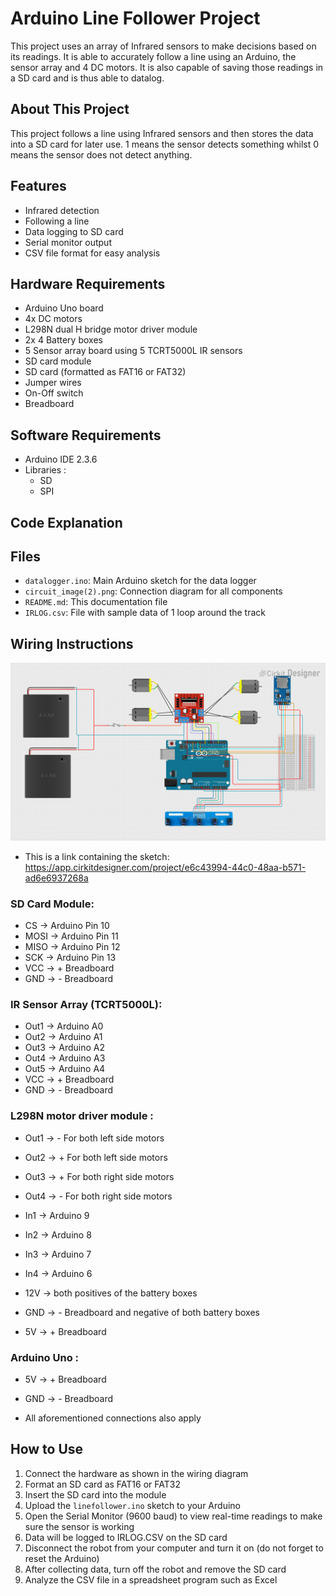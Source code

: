 # Arduino Line Follower Project

This project uses an array of Infrared sensors to make decisions based on its readings. It is able to accurately follow a line using an Arduino, the sensor array and 4 DC motors. It is also capable of saving those readings in a SD card and is thus able to datalog. 

## About This Project

This project follows a line using Infrared sensors and then stores the data into a SD card for later use. 1 means the sensor detects something whilst 0 means the sensor does not detect anything.

## Features

- Infrared detection
- Following a line
- Data logging to SD card
- Serial monitor output
- CSV file format for easy analysis

## Hardware Requirements

- Arduino Uno board
- 4x DC motors
- L298N dual H bridge motor driver module
- 2x 4 Battery boxes
- 5 Sensor array board using 5 TCRT5000L IR sensors
- SD card module
- SD card (formatted as FAT16 or FAT32)
- Jumper wires
- On-Off switch
- Breadboard

## Software Requirements

- Arduino IDE 2.3.6
- Libraries :
    - SD
    - SPI

## Code Explanation



## Files

- `datalogger.ino`: Main Arduino sketch for the data logger
- `circuit_image(2).png`: Connection diagram for all components
- `README.md`: This documentation file
- `IRLOG.csv`: File with sample data of 1 loop around the track 

## Wiring Instructions

![alt text](circuit_image(2).png)
- This is a link containing the sketch:
https://app.cirkitdesigner.com/project/e6c43994-44c0-48aa-b571-ad6e6937268a

### SD Card Module:
- CS → Arduino Pin 10
- MOSI → Arduino Pin 11
- MISO → Arduino Pin 12
- SCK → Arduino Pin 13
- VCC → + Breadboard
- GND → - Breadboard

### IR Sensor Array (TCRT5000L):
- Out1 → Arduino A0
- Out2 → Arduino A1
- Out3 → Arduino A2
- Out4 → Arduino A3
- Out5 → Arduino A4
- VCC → + Breadboard 
- GND → - Breadboard

### L298N motor driver module :

- Out1 → - For both left side motors
- Out2 → + For both left side motors
- Out3 → + For both right side motors
- Out4 → - For both right side motors

- In1 → Arduino 9
- In2 → Arduino 8
- In3 → Arduino 7
- In4 → Arduino 6

- 12V → both positives of the battery boxes
- GND → - Breadboard and negative of both battery boxes
- 5V → + Breadboard

### Arduino Uno :

- 5V → + Breadboard
- GND → - Breadboard

- All aforementioned connections also apply


## How to Use

1. Connect the hardware as shown in the wiring diagram
2. Format an SD card as FAT16 or FAT32
3. Insert the SD card into the module
4. Upload the `linefollower.ino` sketch to your Arduino
5. Open the Serial Monitor (9600 baud) to view real-time readings to make sure the sensor is working
6. Data will be logged to IRLOG.CSV on the SD card
7. Disconnect the robot from your computer and turn it on (do not forget to reset the Arduino)
8. After collecting data, turn off the robot and remove the SD card 
9. Analyze the CSV file in a spreadsheet program such as Excel

